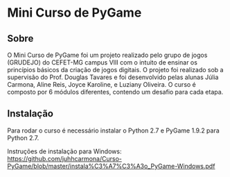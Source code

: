 # Mini Curso de PyGame

## Sobre ##

O Mini Curso de PyGame foi um projeto realizado pelo grupo de jogos (GRUDEJO) do CEFET-MG campus VIII com o intuito de ensinar os princípios básicos da criação de jogos digitais. O projeto foi realizado sob a supervisão do Prof. Douglas Tavares e foi desenvolvido pelas alunas Júlia Carmona, Aline Reis, Joyce Karoline, e Luziany Oliveira.
O curso é composto por 6 módulos diferentes, contendo um desafio para cada etapa.

## Instalação ##
Para rodar o curso é necessário instalar o Python 2.7 e PyGame 1.9.2 para Python 2.7.

Instruções de instalação para Windows:
https://github.com/juhhcarmona/Curso-PyGame/blob/master/instala%C3%A7%C3%A3o_PyGame-Windows.pdf
